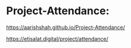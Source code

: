 # Project-Attendance:
https://aarishshah.github.io/Project-Attendance/

https://etisalat.digital/project/attendance/